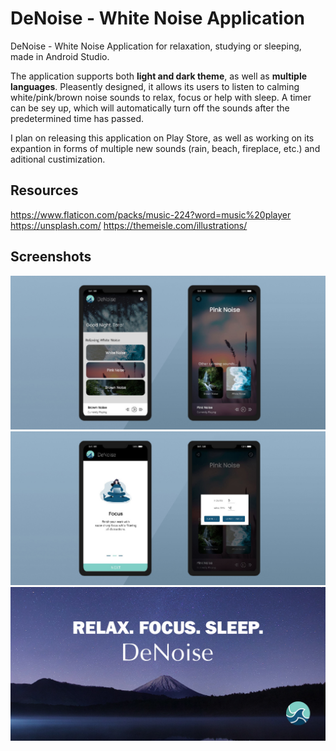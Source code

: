 # DeNoise - White Noise Application
DeNoise - White Noise Application for relaxation, studying or sleeping, made in Android Studio.

The application supports both **light and dark theme**, as well as **multiple languages**. Pleasently designed, it allows its users to listen to calming white/pink/brown noise sounds to relax, focus or help with sleep. A timer can be sey up, which will automatically turn off the sounds after the predetermined time has passed.

I plan on releasing this application on Play Store, as well as working on its expantion in forms of multiple new sounds (rain, beach, fireplace, etc.) and aditional custimization. 

## Resources
https://www.flaticon.com/packs/music-224?word=music%20player
https://unsplash.com/
https://themeisle.com/illustrations/

## Screenshots
![notesByCats](Screenshots/1.jpg)
![notesByCats](Screenshots/2.jpg)
![notesByCats](Screenshots/3.jpg)

